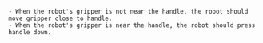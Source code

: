
    - When the robot's gripper is not near the handle, the robot should move gripper close to handle.
    - When the robot's gripper is near the handle, the robot should press handle down.